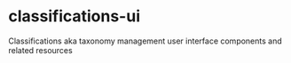 # classifications-ui
Classifications aka taxonomy management user interface components and related resources

